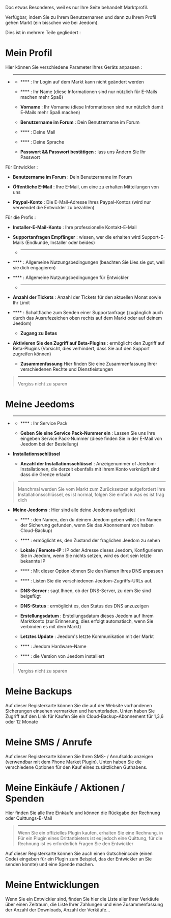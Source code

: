 Doc etwas Besonderes, weil es nur Ihre Seite behandelt
Marktprofil.

Verfügbar, indem Sie zu Ihrem Benutzernamen und dann zu Ihrem Profil gehen
Markt (ein bisschen wie bei Jeedom).

Dies ist in mehrere Teile gegliedert :

Mein Profil 
==========

Hier können Sie verschiedene Parameter Ihres Geräts anpassen
 :

-   ****

    -   **** : Ihr Login auf dem Markt kann nicht geändert werden

    -   **** : Ihr Name (diese Informationen sind nur nützlich für
        E-Mails machen mehr Spaß)

    -   **Vorname** : Ihr Vorname (diese Informationen sind nur nützlich
        damit E-Mails mehr Spaß machen)

    -   **Benutzername im Forum** : Dein Benutzername im Forum

    -   **** : Deine Mail

    -   **** : Deine Sprache

    -   **Passwort &amp;&amp; Passwort bestätigen** : lass uns
        Ändern Sie Ihr Passwort

Für Entwickler :

-   **Benutzername im Forum** : Dein Benutzername im Forum

-   **Öffentliche E-Mail** : Ihre E-Mail, um eine zu erhalten
    Mitteilungen von uns

-   **Paypal-Konto** : Die E-Mail-Adresse Ihres Paypal-Kontos (wird nur verwendet
    die Entwickler zu bezahlen)

Für die Profis :

-   **Installer-E-Mail-Konto** : Ihre professionelle Kontakt-E-Mail

-   **Supportanfragen Empfänger** : wissen, wer die erhalten wird
    Support-E-Mails (Endkunde, Installer oder beides)

    -   ****

-   **** : Allgemeine Nutzungsbedingungen (beachten Sie
    Lies sie gut, weil sie dich engagieren)

-   **** : Allgemeine Nutzungsbedingungen für
    Entwickler

    -   ****

-   **Anzahl der Tickets** : Anzahl der Tickets für den aktuellen Monat
    sowie Ihr Limit

-   **** : Schaltfläche zum Senden einer Supportanfrage (zugänglich
    auch durch das Ausrufezeichen oben rechts auf dem Markt oder
    auf deinem Jeedom)

    -   **Zugang zu Betas**

-   **Aktivieren Sie den Zugriff auf Beta-Plugins** : ermöglicht den Zugriff auf
    Beta-Plugins (Vorsicht, dies verhindert, dass Sie auf den Support zugreifen können)

    -   **Zusammenfassung** Hier finden Sie eine Zusammenfassung Ihrer verschiedenen
        Rechte und Dienstleistungen

> ****
>
> Vergiss nicht zu sparen

Meine Jeedoms 
===========

-   ****

    -   **** : Ihr Service Pack

    -   **Geben Sie eine Service Pack-Nummer ein** : Lassen Sie uns Ihre eingeben
        Service Pack-Nummer (diese finden Sie in der E-Mail von
        Jeedom bei der Bestellung)

-   **Installationsschlüssel**

    -   **Anzahl der Installationsschlüssel** : Anzeigenummer
        of Jeedom-Installationen, die derzeit ebenfalls mit Ihrem Konto verknüpft sind
        dass die Grenze erlaubt

> ****
>
> Manchmal werden Sie vom Markt zum Zurücksetzen aufgefordert
> Ihre Installationsschlüssel, es ist normal, folgen Sie einfach was es ist
> frag dich

-   **Meine Jeedoms** : Hier sind alle deine Jeedoms aufgelistet

    -   **** : den Namen, den du deinem Jeedom geben willst (
        im Namen der Sicherung gefunden, wenn Sie das Abonnement von haben
        Cloud-Backup)

    -   **** : ermöglicht es, den Zustand der fraglichen Jeedom zu sehen

    -   **Lokale / Remote-IP** : IP oder Adresse dieses Jeedom,
        Konfigurieren Sie in Jeedom, wenn Sie nichts setzen, wird es dort sein
        letzte bekannte IP

    -   **** : Mit dieser Option können Sie den Namen Ihres DNS anpassen

    -   **** : Listen Sie die verschiedenen Jeedom-Zugriffs-URLs auf.

    -   **DNS-Server** : sagt Ihnen, ob der DNS-Server, zu dem Sie
        sind beigefügt

    -   **DNS-Status** : ermöglicht es, den Status des DNS anzuzeigen

    -   **Erstellungsdatum** : Erstellungsdatum dieses Jeedom auf Ihrem
        Marktkonto (zur Erinnerung, dies erfolgt automatisch, wenn
        Sie verbinden es mit dem Markt)

    -   **Letztes Update** : Jeedom&#39;s letzte Kommunikation mit
        der Markt

    -   **** : Jeedom Hardware-Name

    -   **** : die Version von Jeedom installiert

> ****
>
> Vergiss nicht zu sparen

Meine Backups 
===========

Auf dieser Registerkarte können Sie die auf der Website vorhandenen Sicherungen einsehen
vermarkten und herunterladen. Unten haben Sie Zugriff auf den Link für
Kaufen Sie ein Cloud-Backup-Abonnement für 1,3,6 oder 12 Monate

Meine SMS / Anrufe 
==============

Auf dieser Registerkarte können Sie Ihren SMS- / Anrufsaldo anzeigen
(verwendbar mit dem Phone Market Plugin). Unten haben Sie die
verschiedene Optionen für den Kauf eines zusätzlichen Guthabens.

Meine Einkäufe / Aktionen / Spenden 
======================

Hier finden Sie alle Ihre Einkäufe und können die Rückgabe der
Rechnung oder Quittungs-E-Mail

> ****
>
> Wenn Sie ein offizielles Plugin kaufen, erhalten Sie eine Rechnung. in
> Für ein Plugin eines Drittanbieters ist es jedoch eine Quittung, für die Rechnung ist es erforderlich
> Fragen Sie den Entwickler

Auf dieser Registerkarte können Sie auch einen Gutscheincode (einen Code) eingeben
für ein Plugin zum Beispiel, das der Entwickler an Sie senden konnte) und
eine Spende machen.

Meine Entwicklungen 
=================

Wenn Sie ein Entwickler sind, finden Sie hier die Liste aller Ihrer
Verkäufe über einen Zeitraum, die Liste Ihrer Zahlungen und eine Zusammenfassung der
Anzahl der Downloads, Anzahl der Verkäufe…
